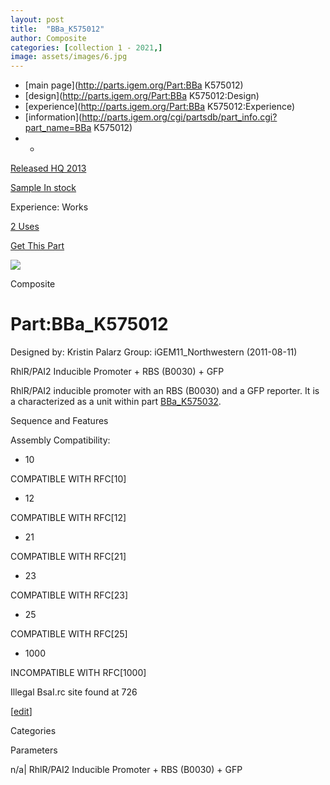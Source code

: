 ```yaml
---
layout: post
title:  "BBa_K575012"
author: Composite
categories: [collection 1 - 2021,] 
image: assets/images/6.jpg
---
```



  * [main page](http://parts.igem.org/Part:BBa K575012)
  * [design](http://parts.igem.org/Part:BBa K575012:Design)
  * [experience](http://parts.igem.org/Part:BBa K575012:Experience)
  * [information](http://parts.igem.org/cgi/partsdb/part_info.cgi?part_name=BBa K575012)
  *   * 

[Released HQ 2013](http://parts.igem.org/Help:Part_Status_Box)

[Sample In stock](http://parts.igem.org/Help:Part_Status_Box)

Experience: Works

[2 Uses](http://parts.igem.org/partsdb/uses.cgi?part=BBa_K575012)

[ Get This Part](http://parts.igem.org/partsdb/get_part.cgi?part=BBa_K575012)

![](http://parts.igem.org/images/partbypart/icon_composite.png)

Composite

# Part:BBa_K575012

Designed by: Kristin Palarz   Group: iGEM11_Northwestern   (2011-08-11)

RhlR/PAI2 Inducible Promoter + RBS (B0030) + GFP

RhlR/PAI2 inducible promoter with an RBS (B0030) and a GFP reporter. It is a
characterized as a unit within part
[BBa_K575032](http://parts.igem.org/wiki/index.php?title=Part:BBa_K575032).

  
Sequence and Features

  

Assembly Compatibility:

  * 10

COMPATIBLE WITH RFC[10]

  * 12

COMPATIBLE WITH RFC[12]

  * 21

COMPATIBLE WITH RFC[21]

  * 23

COMPATIBLE WITH RFC[23]

  * 25

COMPATIBLE WITH RFC[25]

  * 1000

INCOMPATIBLE WITH RFC[1000]

Illegal BsaI.rc site found at 726  

  

[[edit](http://parts.igem.org/partsdb/part_info.cgi?part_name=BBa_K575012)]

Categories

Parameters

n/a| RhlR/PAI2 Inducible Promoter + RBS (B0030) + GFP


